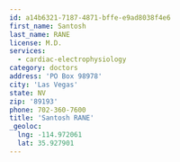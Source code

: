 ```yaml
---
id: a14b6321-7187-4871-bffe-e9ad8038f4e6
first_name: Santosh
last_name: RANE
license: M.D.
services:
  - cardiac-electrophysiology
category: doctors
address: 'PO Box 98978'
city: 'Las Vegas'
state: NV
zip: '89193'
phone: 702-360-7600
title: 'Santosh RANE'
_geoloc:
  lng: -114.972061
  lat: 35.927901
---
```

